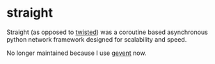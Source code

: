 # straight

Straight (as opposed to [twisted](https://twistedmatrix.com/)) was a coroutine based asynchronous python network framework designed for scalability and speed.

No longer maintained because I use [gevent](http://www.gevent.org/) now.
